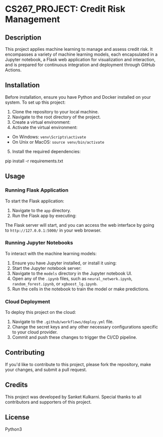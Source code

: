# CS267_PROJECT: Credit Risk Management

## Description

This project applies machine learning to manage and assess credit risk. It encompasses a variety of machine learning models, each encapsulated in a Jupyter notebook, a Flask web application for visualization and interaction, and is prepared for continuous integration and deployment through GitHub Actions.

## Installation

Before installation, ensure you have Python and Docker installed on your system. To set up this project:

1. Clone the repository to your local machine.
2. Navigate to the root directory of the project.
3. Create a virtual environment:
4. Activate the virtual environment:
- On Windows: `venv\Scripts\activate`
- On Unix or MacOS: `source venv/bin/activate`
5. Install the required dependencies:

pip install -r requirements.txt

## Usage

### Running Flask Application

To start the Flask application:

1. Navigate to the `app` directory.
2. Run the Flask app by executing:


The Flask server will start, and you can access the web interface by going to `http://127.0.0.1:5000/` in your web browser.

### Running Jupyter Notebooks

To interact with the machine learning models:

1. Ensure you have Jupyter installed, or install it using:
2. Start the Jupyter notebook server:
3. Navigate to the `models` directory in the Jupyter notebook UI.
4. Open any of the `.ipynb` files, such as `neural_network.ipynb`, `random_forest.ipynb`, or `xgboost_lg.ipynb`.
5. Run the cells in the notebook to train the model or make predictions.

### Cloud Deployment

To deploy this project on the cloud:

1. Navigate to the `.github/workflows/deploy.yml` file.
2. Change the secret keys and any other necessary configurations specific to your cloud provider.
3. Commit and push these changes to trigger the CI/CD pipeline.

## Contributing

If you'd like to contribute to this project, please fork the repository, make your changes, and submit a pull request.

## Credits

This project was developed by Sanket Kulkarni. Special thanks to all contributors and supporters of this project.

## License

Python3

